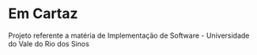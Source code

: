 # Em Cartaz
Projeto referente a matéria de Implementação de Software - Universidade do Vale do Rio dos Sinos
